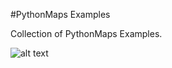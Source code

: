 #PythonMaps Examples

Collection of PythonMaps Examples. 

![alt text](https://github.com/symmy596/PythonMaps/blob/main/resources/world.png) 
